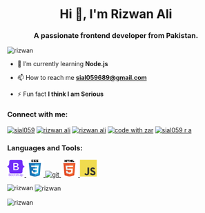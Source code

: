<h1 align="center">Hi 👋, I'm Rizwan Ali</h1>
<h3 align="center">A passionate frontend developer from Pakistan.</h3>

<p align="left"> <img src="https://komarev.com/ghpvc/?username=rizwan&label=Profile%20views&color=0e75b6&style=flat" alt="rizwan" /> </p>

- 🌱 I’m currently learning **Node.js**

- 📫 How to reach me **sial059689@gmail.com**

- ⚡ Fun fact **I think I am Serious**

<h3 align="left">Connect with me:</h3>
<p align="left">
<a href="https://twitter.com/sial059" target="blank"><img align="center" src="https://raw.githubusercontent.com/rahuldkjain/github-profile-readme-generator/master/src/images/icons/Social/twitter.svg" alt="sial059" height="30" width="40" /></a>
<a href="https://linkedin.com/in/rizwan ali" target="blank"><img align="center" src="https://raw.githubusercontent.com/rahuldkjain/github-profile-readme-generator/master/src/images/icons/Social/linked-in-alt.svg" alt="rizwan ali" height="30" width="40" /></a>
<a href="https://fb.com/rizwan ali" target="blank"><img align="center" src="https://raw.githubusercontent.com/rahuldkjain/github-profile-readme-generator/master/src/images/icons/Social/facebook.svg" alt="rizwan ali" height="30" width="40" /></a>
<a href="https://www.youtube.com/c/code with zar" target="blank"><img align="center" src="https://raw.githubusercontent.com/rahuldkjain/github-profile-readme-generator/master/src/images/icons/Social/youtube.svg" alt="code with zar" height="30" width="40" /></a>
<a href="https://www.hackerrank.com/sial059 r a" target="blank"><img align="center" src="https://raw.githubusercontent.com/rahuldkjain/github-profile-readme-generator/master/src/images/icons/Social/hackerrank.svg" alt="sial059 r a" height="30" width="40" /></a>
</p>

<h3 align="left">Languages and Tools:</h3>
<p align="left"> <a href="https://getbootstrap.com" target="_blank" rel="noreferrer"> <img src="https://raw.githubusercontent.com/devicons/devicon/master/icons/bootstrap/bootstrap-plain-wordmark.svg" alt="bootstrap" width="40" height="40"/> </a> <a href="https://www.w3schools.com/css/" target="_blank" rel="noreferrer"> <img src="https://raw.githubusercontent.com/devicons/devicon/master/icons/css3/css3-original-wordmark.svg" alt="css3" width="40" height="40"/> </a> <a href="https://git-scm.com/" target="_blank" rel="noreferrer"> <img src="https://www.vectorlogo.zone/logos/git-scm/git-scm-icon.svg" alt="git" width="40" height="40"/> </a> <a href="https://www.w3.org/html/" target="_blank" rel="noreferrer"> <img src="https://raw.githubusercontent.com/devicons/devicon/master/icons/html5/html5-original-wordmark.svg" alt="html5" width="40" height="40"/> </a> <a href="https://developer.mozilla.org/en-US/docs/Web/JavaScript" target="_blank" rel="noreferrer"> <img src="https://raw.githubusercontent.com/devicons/devicon/master/icons/javascript/javascript-original.svg" alt="javascript" width="40" height="40"/> </a> </p>

<p><img align="left" src="https://github-readme-stats.vercel.app/api/top-langs?username=rizwan&show_icons=true&locale=en&layout=compact" alt="rizwan" /></p>

<p>&nbsp;<img align="center" src="https://github-readme-stats.vercel.app/api?username=rizwan&show_icons=true&locale=en" alt="rizwan" /></p>

<p><img align="center" src="https://github-readme-streak-stats.herokuapp.com/?user=rizwan&" alt="rizwan" /></p>
